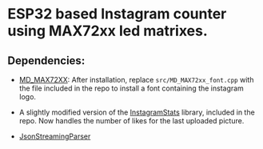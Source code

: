 # ESP32 based Instagram counter using MAX72xx led matrixes.

## Dependencies:

- [MD_MAX72XX](https://github.com/MajicDesigns/MD_MAX72XX): After installation, replace `src/MD_MAX72xx_font.cpp` with the file included in the repo to install a font containing the instagram logo.

- A slightly modified version of the [InstagramStats](https://github.com/witnessmenow/arduino-instagram-stats) library, included in the repo. Now handles the number of likes for the last uploaded picture.

- [JsonStreamingParser](https://github.com/squix78/json-streaming-parser)




